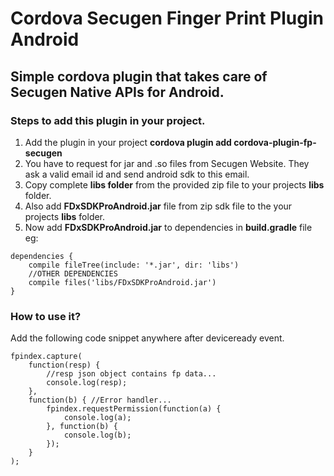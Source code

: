 # Cordova Secugen Finger Print Plugin Android

## Simple cordova plugin that takes care of Secugen Native APIs for Android.

### Steps to add this plugin in your project.

1.   Add the plugin in your project **cordova plugin add cordova-plugin-fp-secugen**
2.  You have to request for jar and .so files from Secugen Website. They ask a valid email id and send android sdk to this email.
3.  Copy complete **libs folder** from the provided zip file to your projects **libs** folder.  
4.   Also add **FDxSDKProAndroid.jar** file from zip sdk file to the your projects **libs** folder.
5.   Now add **FDxSDKProAndroid.jar** to dependencies in **build.gradle** file eg:

``` 
dependencies {
    compile fileTree(include: '*.jar', dir: 'libs')
    //OTHER DEPENDENCIES    
    compile files('libs/FDxSDKProAndroid.jar')
}
```

### How to use it?

Add the following code snippet anywhere after deviceready event.

``` 
fpindex.capture(
    function(resp) {
        //resp json object contains fp data...
        console.log(resp);
    },
    function(b) { //Error handler...
        fpindex.requestPermission(function(a) {
            console.log(a);
        }, function(b) {
            console.log(b);
        });
    }
);
```

